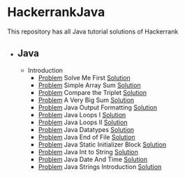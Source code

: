 # HackerrankJava

This repository has all Java tutorial solutions of Hackerrank

- ## Java
    - Introduction
      - [Problem](https://www.hackerrank.com/challenges/welcome-to-java/problem) Solve Me First [Solution](https://github.com/sonmez-hakan/HackerRankJava/blob/master/src/Introduction/WelcomeToJava.java)
      - [Problem](https://www.hackerrank.com/challenges/java-stdin-and-stdout-1/problem) Simple Array Sum [Solution](https://github.com/sonmez-hakan/HackerRank/blob/master/src/Introduction/JavaStdinAndStdoutI.java)
      - [Problem](https://www.hackerrank.com/challenges/java-if-else/problem) Compare the Triplet [Solution](https://github.com/sonmez-hakan/HackerRank/blob/master/src/Introduction/JavaIfElse.java)
      - [Problem](https://www.hackerrank.com/challenges/java-stdin-stdout/problem) A Very Big Sum [Solution](https://github.com/sonmez-hakan/HackerRank/blob/master/src/Introduction/JavaStdinAndStdoutII.java)
      - [Problem](https://www.hackerrank.com/challenges/java-output-formatting/problem) Java Output Formatting [Solution](https://github.com/sonmez-hakan/HackerRank/blob/master/src/Introduction/JavaOutputFormatting.java)
      - [Problem](https://www.hackerrank.com/challenges/java-loops-i/problem) Java Loops I [Solution](https://github.com/sonmez-hakan/HackerRank/blob/master/src/Introduction/JavaLoopsI.java)
      - [Problem](https://www.hackerrank.com/challenges/java-loops-ii/problem) Java Loops II [Solution](https://github.com/sonmez-hakan/HackerRank/blob/master/src/Introduction/JavaLoopsII.java)
      - [Problem](https://www.hackerrank.com/challenges/java-datatypes/problem) Java Datatypes [Solution](https://github.com/sonmez-hakan/HackerRank/blob/master/src/Introduction/JavaDataTypes.java)
      - [Problem](https://www.hackerrank.com/challenges/java-end-of-file/problem) Java End of File [Solution](https://github.com/sonmez-hakan/HackerRank/blob/master/src/Introduction/JavaEndOfFile.java)
      - [Problem](https://www.hackerrank.com/challenges/java-static-initializer-block/problem) Java Static Initializer Block [Solution](https://github.com/sonmez-hakan/HackerRank/blob/master/src/Introduction/JavaStaticInitializerBlock.java)
      - [Problem](https://www.hackerrank.com/challenges/java-int-to-string/problem) Java Int to String [Solution](https://github.com/sonmez-hakan/HackerRank/blob/master/src/Introduction/JavaIntToString.java)
      - [Problem](https://www.hackerrank.com/challenges/java-date-and-time/problem) Java Date And Time [Solution](https://github.com/sonmez-hakan/HackerRank/blob/master/src/Introduction/JavaDateAndTime.java)
      - [Problem](https://www.hackerrank.com/challenges/java-strings-introduction/problem) Java Strings Introduction [Solution](https://github.com/sonmez-hakan/HackerRank/blob/master/src/Introduction/JavaStringsIntroduction.java)